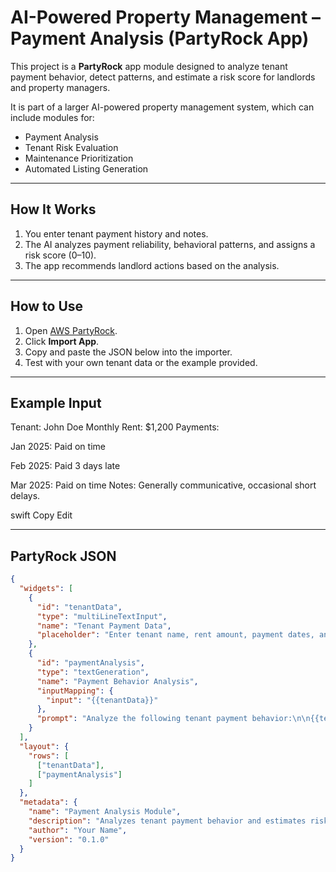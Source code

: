 # AI-Powered Property Management – Payment Analysis (PartyRock App)

This project is a **PartyRock** app module designed to analyze tenant payment behavior, detect patterns, and estimate a risk score for landlords and property managers.

It is part of a larger AI-powered property management system, which can include modules for:
- Payment Analysis
- Tenant Risk Evaluation
- Maintenance Prioritization
- Automated Listing Generation

---

## How It Works
1. You enter tenant payment history and notes.
2. The AI analyzes payment reliability, behavioral patterns, and assigns a risk score (0–10).
3. The app recommends landlord actions based on the analysis.

---

## How to Use
1. Open [AWS PartyRock](https://partyrock.aws/u/Ibrahimcisse/1g3K1xPdG/PropAI-Manager).
2. Click **Import App**.
3. Copy and paste the JSON below into the importer.
4. Test with your own tenant data or the example provided.

---

## Example Input
Tenant: John Doe
Monthly Rent: $1,200
Payments:

Jan 2025: Paid on time

Feb 2025: Paid 3 days late

Mar 2025: Paid on time
Notes: Generally communicative, occasional short delays.

swift
Copy
Edit

---

## PartyRock JSON
```json
{
  "widgets": [
    {
      "id": "tenantData",
      "type": "multiLineTextInput",
      "name": "Tenant Payment Data",
      "placeholder": "Enter tenant name, rent amount, payment dates, and behavior notes"
    },
    {
      "id": "paymentAnalysis",
      "type": "textGeneration",
      "name": "Payment Behavior Analysis",
      "inputMapping": {
        "input": "{{tenantData}}"
      },
      "prompt": "Analyze the following tenant payment behavior:\n\n{{tenantData}}\n\nProvide:\n- Payment reliability assessment\n- Observed patterns\n- Potential risk score (0-10)\n- Recommended landlord action"
    }
  ],
  "layout": {
    "rows": [
      ["tenantData"],
      ["paymentAnalysis"]
    ]
  },
  "metadata": {
    "name": "Payment Analysis Module",
    "description": "Analyzes tenant payment behavior and estimates risk score.",
    "author": "Your Name",
    "version": "0.1.0"
  }
}


